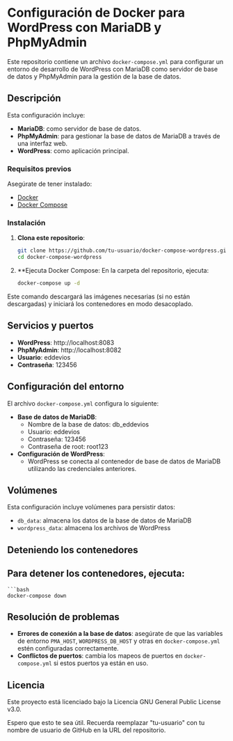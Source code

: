 # Configuración de Docker para WordPress con MariaDB y PhpMyAdmin

Este repositorio contiene un archivo `docker-compose.yml` para configurar un entorno de desarrollo de WordPress con MariaDB como servidor de base de datos y PhpMyAdmin para la gestión de la base de datos.

## Descripción

Esta configuración incluye:
* **MariaDB**: como servidor de base de datos.
* **PhpMyAdmin**: para gestionar la base de datos de MariaDB a través de una interfaz web.
* **WordPress**: como aplicación principal.

### Requisitos previos

Asegúrate de tener instalado:

* [Docker](https://docs.docker.com/get-docker/)
* [Docker Compose](https://docs.docker.com/compose/install/)

### Instalación

1. **Clona este repositorio**:
   ```bash
   git clone https://github.com/tu-usuario/docker-compose-wordpress.git
   cd docker-compose-wordpress
2. **Ejecuta Docker Compose: En la carpeta del repositorio, ejecuta:
   ```bash
   docker-compose up -d
Este comando descargará las imágenes necesarias (si no están descargadas) y iniciará los contenedores en modo desacoplado.

## Servicios y puertos

* **WordPress**: http://localhost:8083
* **PhpMyAdmin**: http://localhost:8082
* **Usuario**: eddevios
* **Contraseña**: 123456

## Configuración del entorno

El archivo `docker-compose.yml` configura lo siguiente:

* **Base de datos de MariaDB**:
	+ Nombre de la base de datos: db_eddevios
	+ Usuario: eddevios
	+ Contraseña: 123456
	+ Contraseña de root: root123
* **Configuración de WordPress**:
	+ WordPress se conecta al contenedor de base de datos de MariaDB utilizando las credenciales anteriores.

## Volúmenes

Esta configuración incluye volúmenes para persistir datos:

* `db_data`: almacena los datos de la base de datos de MariaDB
* `wordpress_data`: almacena los archivos de WordPress

## Deteniendo los contenedores

## Para detener los contenedores, ejecuta:
    ```bash
    docker-compose down

## Resolución de problemas

* **Errores de conexión a la base de datos**: asegúrate de que las variables de entorno `PMA_HOST`, `WORDPRESS_DB_HOST` y otras en `docker-compose.yml` estén configuradas correctamente.
* **Conflictos de puertos**: cambia los mapeos de puertos en `docker-compose.yml` si estos puertos ya están en uso.

## Licencia

Este proyecto está licenciado bajo la Licencia GNU General Public License v3.0.

Espero que esto te sea útil. Recuerda reemplazar "tu-usuario" con tu nombre de usuario de GitHub en la URL del repositorio.

